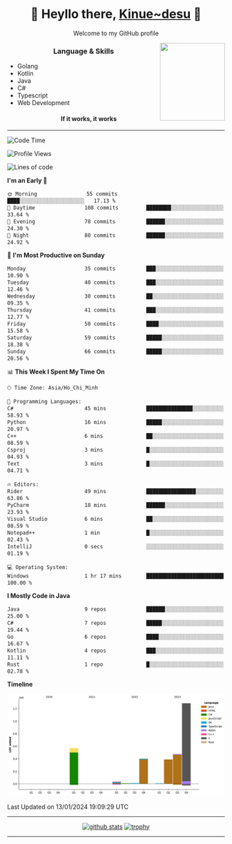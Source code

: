 <h1 align="center"> 🌸 Heyllo there, <a href="https://github.com/Kinue72">Kinue~desu</a> 🌸 </h1>
<p align="center"> Welcome to my GitHub profile </p>
<img align="right" src="https://i.imgur.com/yjwWPiL.png" width="150" height="180">

<h3 align="center"> Language & Skills </h3>

- Golang
- Kotlin
- Java
- C#
- Typescript
- Web Development
  <h4 align="center">If it works, it works</h4>
<hr>

<!--START_SECTION:waka-->
![Code Time](http://img.shields.io/badge/Code%20Time-8%20hrs%202%20mins-blue)

![Profile Views](http://img.shields.io/badge/Profile%20Views-2-blue)

![Lines of code](https://img.shields.io/badge/From%20Hello%20World%20I%27ve%20Written-3.2%20million%20lines%20of%20code-blue)

**I'm an Early 🐤** 

```text
🌞 Morning                55 commits          ████░░░░░░░░░░░░░░░░░░░░░   17.13 % 
🌆 Daytime                108 commits         ████████░░░░░░░░░░░░░░░░░   33.64 % 
🌃 Evening                78 commits          ██████░░░░░░░░░░░░░░░░░░░   24.30 % 
🌙 Night                  80 commits          ██████░░░░░░░░░░░░░░░░░░░   24.92 % 
```
📅 **I'm Most Productive on Sunday** 

```text
Monday                   35 commits          ███░░░░░░░░░░░░░░░░░░░░░░   10.90 % 
Tuesday                  40 commits          ███░░░░░░░░░░░░░░░░░░░░░░   12.46 % 
Wednesday                30 commits          ██░░░░░░░░░░░░░░░░░░░░░░░   09.35 % 
Thursday                 41 commits          ███░░░░░░░░░░░░░░░░░░░░░░   12.77 % 
Friday                   50 commits          ████░░░░░░░░░░░░░░░░░░░░░   15.58 % 
Saturday                 59 commits          █████░░░░░░░░░░░░░░░░░░░░   18.38 % 
Sunday                   66 commits          █████░░░░░░░░░░░░░░░░░░░░   20.56 % 
```


📊 **This Week I Spent My Time On** 

```text
🕑︎ Time Zone: Asia/Ho_Chi_Minh

💬 Programming Languages: 
C#                       45 mins             ███████████████░░░░░░░░░░   58.93 % 
Python                   16 mins             █████░░░░░░░░░░░░░░░░░░░░   20.97 % 
C++                      6 mins              ██░░░░░░░░░░░░░░░░░░░░░░░   08.59 % 
Csproj                   3 mins              █░░░░░░░░░░░░░░░░░░░░░░░░   04.93 % 
Text                     3 mins              █░░░░░░░░░░░░░░░░░░░░░░░░   04.71 % 

🔥 Editors: 
Rider                    49 mins             ████████████████░░░░░░░░░   63.86 % 
PyCharm                  18 mins             ██████░░░░░░░░░░░░░░░░░░░   23.93 % 
Visual Studio            6 mins              ██░░░░░░░░░░░░░░░░░░░░░░░   08.59 % 
Notepad++                1 min               █░░░░░░░░░░░░░░░░░░░░░░░░   02.43 % 
IntelliJ                 0 secs              ░░░░░░░░░░░░░░░░░░░░░░░░░   01.19 % 

💻 Operating System: 
Windows                  1 hr 17 mins        █████████████████████████   100.00 % 
```

**I Mostly Code in Java** 

```text
Java                     9 repos             ██████░░░░░░░░░░░░░░░░░░░   25.00 % 
C#                       7 repos             █████░░░░░░░░░░░░░░░░░░░░   19.44 % 
Go                       6 repos             ████░░░░░░░░░░░░░░░░░░░░░   16.67 % 
Kotlin                   4 repos             ███░░░░░░░░░░░░░░░░░░░░░░   11.11 % 
Rust                     1 repo              █░░░░░░░░░░░░░░░░░░░░░░░░   02.78 % 
```



**Timeline**

![Lines of Code chart](https://raw.githubusercontent.com/Kinue72/Kinue72/main/assets/bar_graph.png)


 Last Updated on 13/01/2024 19:09:29 UTC
<!--END_SECTION:waka-->

<hr>

<p align="center">
  <a href="https://github.com/anuraghazra/github-readme-stats"><img src="https://github-readme-stats.vercel.app/api?username=Kinue72&show_icons=true&include_all_commits=true&theme=nord" alt="github stats"></a>
  <a href="https://github.com/ryo-ma/github-profile-trophy"><img src="https://github-profile-trophy.vercel.app/?username=Kinue72&theme=nord" alt="trophy"></a>
</p>

<hr>
